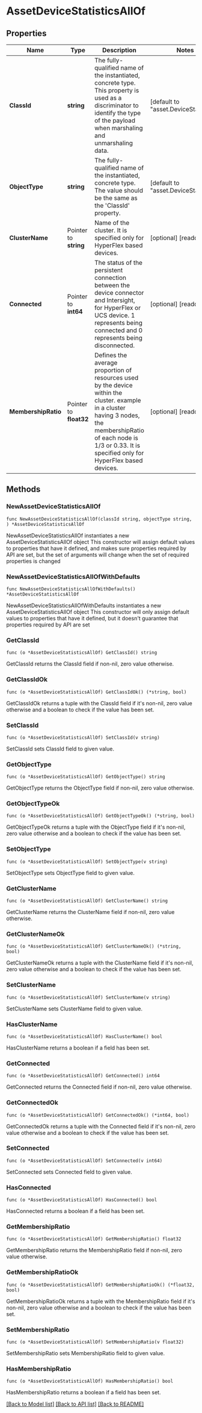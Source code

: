 # AssetDeviceStatisticsAllOf

## Properties

Name | Type | Description | Notes
------------ | ------------- | ------------- | -------------
**ClassId** | **string** | The fully-qualified name of the instantiated, concrete type. This property is used as a discriminator to identify the type of the payload when marshaling and unmarshaling data. | [default to "asset.DeviceStatistics"]
**ObjectType** | **string** | The fully-qualified name of the instantiated, concrete type. The value should be the same as the &#39;ClassId&#39; property. | [default to "asset.DeviceStatistics"]
**ClusterName** | Pointer to **string** | Name of the cluster. It is specified only for HyperFlex based devices. | [optional] [readonly] 
**Connected** | Pointer to **int64** | The status of the persistent connection between the device connector and Intersight, for HyperFlex or UCS device. 1 represents being connected and 0 represents being disconnected. | [optional] [readonly] 
**MembershipRatio** | Pointer to **float32** | Defines the average proportion of resources used by the device within the cluster. example in a cluster having 3 nodes, the membershipRatio of each node is 1/3 or 0.33. It is specified only for HyperFlex based devices. | [optional] [readonly] 

## Methods

### NewAssetDeviceStatisticsAllOf

`func NewAssetDeviceStatisticsAllOf(classId string, objectType string, ) *AssetDeviceStatisticsAllOf`

NewAssetDeviceStatisticsAllOf instantiates a new AssetDeviceStatisticsAllOf object
This constructor will assign default values to properties that have it defined,
and makes sure properties required by API are set, but the set of arguments
will change when the set of required properties is changed

### NewAssetDeviceStatisticsAllOfWithDefaults

`func NewAssetDeviceStatisticsAllOfWithDefaults() *AssetDeviceStatisticsAllOf`

NewAssetDeviceStatisticsAllOfWithDefaults instantiates a new AssetDeviceStatisticsAllOf object
This constructor will only assign default values to properties that have it defined,
but it doesn't guarantee that properties required by API are set

### GetClassId

`func (o *AssetDeviceStatisticsAllOf) GetClassId() string`

GetClassId returns the ClassId field if non-nil, zero value otherwise.

### GetClassIdOk

`func (o *AssetDeviceStatisticsAllOf) GetClassIdOk() (*string, bool)`

GetClassIdOk returns a tuple with the ClassId field if it's non-nil, zero value otherwise
and a boolean to check if the value has been set.

### SetClassId

`func (o *AssetDeviceStatisticsAllOf) SetClassId(v string)`

SetClassId sets ClassId field to given value.


### GetObjectType

`func (o *AssetDeviceStatisticsAllOf) GetObjectType() string`

GetObjectType returns the ObjectType field if non-nil, zero value otherwise.

### GetObjectTypeOk

`func (o *AssetDeviceStatisticsAllOf) GetObjectTypeOk() (*string, bool)`

GetObjectTypeOk returns a tuple with the ObjectType field if it's non-nil, zero value otherwise
and a boolean to check if the value has been set.

### SetObjectType

`func (o *AssetDeviceStatisticsAllOf) SetObjectType(v string)`

SetObjectType sets ObjectType field to given value.


### GetClusterName

`func (o *AssetDeviceStatisticsAllOf) GetClusterName() string`

GetClusterName returns the ClusterName field if non-nil, zero value otherwise.

### GetClusterNameOk

`func (o *AssetDeviceStatisticsAllOf) GetClusterNameOk() (*string, bool)`

GetClusterNameOk returns a tuple with the ClusterName field if it's non-nil, zero value otherwise
and a boolean to check if the value has been set.

### SetClusterName

`func (o *AssetDeviceStatisticsAllOf) SetClusterName(v string)`

SetClusterName sets ClusterName field to given value.

### HasClusterName

`func (o *AssetDeviceStatisticsAllOf) HasClusterName() bool`

HasClusterName returns a boolean if a field has been set.

### GetConnected

`func (o *AssetDeviceStatisticsAllOf) GetConnected() int64`

GetConnected returns the Connected field if non-nil, zero value otherwise.

### GetConnectedOk

`func (o *AssetDeviceStatisticsAllOf) GetConnectedOk() (*int64, bool)`

GetConnectedOk returns a tuple with the Connected field if it's non-nil, zero value otherwise
and a boolean to check if the value has been set.

### SetConnected

`func (o *AssetDeviceStatisticsAllOf) SetConnected(v int64)`

SetConnected sets Connected field to given value.

### HasConnected

`func (o *AssetDeviceStatisticsAllOf) HasConnected() bool`

HasConnected returns a boolean if a field has been set.

### GetMembershipRatio

`func (o *AssetDeviceStatisticsAllOf) GetMembershipRatio() float32`

GetMembershipRatio returns the MembershipRatio field if non-nil, zero value otherwise.

### GetMembershipRatioOk

`func (o *AssetDeviceStatisticsAllOf) GetMembershipRatioOk() (*float32, bool)`

GetMembershipRatioOk returns a tuple with the MembershipRatio field if it's non-nil, zero value otherwise
and a boolean to check if the value has been set.

### SetMembershipRatio

`func (o *AssetDeviceStatisticsAllOf) SetMembershipRatio(v float32)`

SetMembershipRatio sets MembershipRatio field to given value.

### HasMembershipRatio

`func (o *AssetDeviceStatisticsAllOf) HasMembershipRatio() bool`

HasMembershipRatio returns a boolean if a field has been set.


[[Back to Model list]](../README.md#documentation-for-models) [[Back to API list]](../README.md#documentation-for-api-endpoints) [[Back to README]](../README.md)


